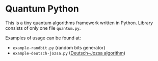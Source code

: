 # Quantum Python

This is a tiny quantum algorithms framework written in Python. Library consists of
only one file `quantum.py`.

Examples of usage can be found at:

* `example-randbit.py` (random bits generator)
* `example-deutsch-jozsa.py` ([Deutsch–Jozsa algorithm](https://en.wikipedia.org/wiki/Deutsch–Jozsa_algorithm))
